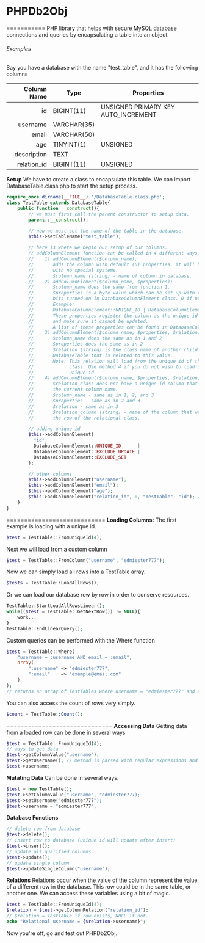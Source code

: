 # PHPDb2Obj
===========
PHP library that helps with secure MySQL database connections and queries by encapsulating a table into an object.

###### Examples
Say you have a database with the name "test_table", and it has the following columns

Column Name | Type | Properties
----------: | ---- | ----------
id | BIGINT(11) | UNSIGNED PRIMARY KEY AUTO_INCREMENT
username | VARCHAR(35) |
email | VARCHAR(50) |
age | TINYINT(1) | UNSIGNED
description | TEXT |
relation_id | BIGINT(11) | UNSIGNED

**Setup**
We have to create a class to encapsulate this table. We can import
DatabaseTable.class.php to start the setup process.

```php
require_once dirname(__FILE__).'/DatabaseTable.class.php';
class TestTable extends DatabaseTable{
    public function __construct(){
        // we must first call the parent constructor to setup data.
        parent::__construct();

        // now we must set the name of the table in the database.
        $this->setTableName("test_table");

        // here is where we begin our setup of our columns.
        // addColumnElement function can be called in 4 different ways,
        //    1) addColumnElement($column_name);
        //       adds the column with default (0) properties. it will be treated
        //       with no special systems.
        //       $column_name (string) - name of column in database.
        //    2) addColumnElement($column_name, $properties);
        //       $column_name does the same from function 1.
        //       $properties is a byte value which can be set up with registered
        //       bits turned on in DatabaseColumnElement class. 0 if none.
        //       Example:
        //       DatabaseColumnElement::UNIQUE_ID | DatabaseColumnElement::EXCLUDE_UPDATE
        //       These properties register the column as the unique id of the table,
        //       and make sure it cannot be updated.
        //       A list of these properties can be found in DatabaseColumnElement.class.php
        //    3) addColumnElement($column_name, $properties, $relation);
        //       $column_name does the same as in 1 and 2
        //       $properties does the same as in 2
        //       $relation (string) is the class name of another child of
        //       DatabaseTable that is related to this value.
        //       Note: This relation will load from the unique id of the relational
        //             class. Use method 4 if you do not wish to load using the
        //             unique id.
        //    4) addColumnElement($column_name, $properties, $relation, $relation_column);
        //       $relation class does not have a unique id column that matches
        //       the current column name.
        //       $column_name - same as in 1, 2, and 3
        //       $properties - same as in 2 and 3
        //       $relation - same as in 3
        //       $relation_column (string) - name of the column that we will load
        //       the row of the relational class.

        // adding unique id
        $this->addColumnElement(
          "id",
          DatabaseColumnElement::UNIQUE_ID      |
          DatabaseColumnElement::EXCLUDE_UPDATE |
          DatabaseColumnElement::EXCLUDE_SET
        );

        // other columns
        $this->addColumnElement("username");
        $this->addColumnElement("email");
        $this->addColumnElement("age");
        $this->addColumnElement("relation_id", 0, "TestTable", "id"); // adding a relation to another row in database
    }
}
```
============================
**Loading Columns:**
The first example is loading with a unique id.
```php
$test = TestTable::FromUniqueId(4);
```
Next we will load from a custom column
```php
$test = TestTable::FromColumn("username", "edmiester777");
```
Now we can simply load all rows into a TestTable array.
```php
$tests = TestTable::LoadAllRows();
```
Or we can load our database row by row in order to conserve resources.
```php
TestTable::StartLoadAllRowsLinear();
while(($test = TestTable::GetNextRow()) != NULL){
    work...
}
TestTable::EndLinearQuery();
```
Custom queries can be performed with the Where function
```php
$test = TestTable::Where(
    "username = :username AND email = :email",
    array(
        ":username" => "edmiester777",
        ":email"    => "example@email.com"
    )
);
// returns an array of TestTables where username = "edmiester777" and email = "example@email.com"
```

You can also access the count of rows very simply.
```php
$count = TestTable::Count();
```
==============================
**Accessing Data**
Getting data from a loaded row can be done in several ways

```php
$test = TestTable::FromUniqueId(4);
// ways to get data
$test->getColumnValue("username");
$test->getUsername(); // method is parsed with regular expressions and returns the matching column to method name, therefore you can use case insensitive methods.
$test->username;
```
**Mutating Data** Can be done in several ways.
```php
$test = new TestTable();
$test->setColumnValue("username", "edmiester777);
$test->setUsername("edmiester777");
$test->username = "edmiester777";
```

**Database Functions**
```php
// delete row from database
$test->delete();
// insert row to database (unique id will update after insert)
$test->insert();
// update all qualified columns
$test->update();
// update single column
$test->updateSingleColumn("username");
```

**Relations**
Relations occur when the value of the column represent the value of a different row in the database. This row could be in the same table, or another one. We can access these variables using a bit of magic.
```php
$test = TestTable::FromUniqueId(4);
$relation = $test->getColumnRelation("relation_id");
// $relation = TestTable if row exists, NULL if not.
echo "Relational username = {$relation->username}";
```

Now you're off, go and test out PHPDb2Obj.
